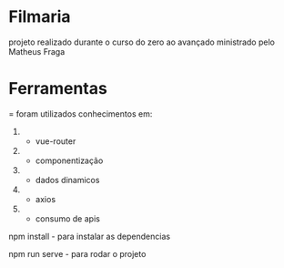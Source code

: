 # Filmaria 

projeto realizado durante o curso do zero ao avançado ministrado pelo Matheus Fraga

# Ferramentas

= foram utilizados conhecimentos em:


 1) - vue-router
 2) - componentização
 3) - dados dinamicos
 4) - axios
 5) - consumo de apis



npm install - para instalar as dependencias

npm run serve - para rodar o projeto 
 
